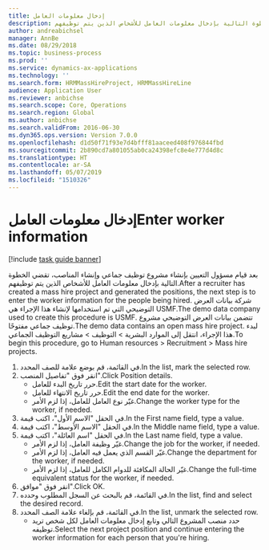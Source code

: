 ```yaml
---
title: إدخال معلومات العامل
description: بعد قيام مسؤول التعيين بإنشاء مشروع توظيف جماعي وإنشاء المناصب، تقضي الخطوة التالية بإدخال معلومات العامل للأشخاص الذين يتم توظيفهم.
author: andreabichsel
manager: AnnBe
ms.date: 08/29/2018
ms.topic: business-process
ms.prod: ''
ms.service: dynamics-ax-applications
ms.technology: ''
ms.search.form: HRMMassHireProject, HRMMassHireLine
audience: Application User
ms.reviewer: anbichse
ms.search.scope: Core, Operations
ms.search.region: Global
ms.author: anbichse
ms.search.validFrom: 2016-06-30
ms.dyn365.ops.version: Version 7.0.0
ms.openlocfilehash: d1d50f71f93e7d4bfff81aaceed408f976844fbd
ms.sourcegitcommit: 2b890cd7a801055ab0ca24398efc8e4e777d4d8c
ms.translationtype: HT
ms.contentlocale: ar-SA
ms.lasthandoff: 05/07/2019
ms.locfileid: "1510326"
---
```

# <a name="enter-worker-information"></a><span data-ttu-id="559ce-103">إدخال معلومات العامل</span><span class="sxs-lookup"><span data-stu-id="559ce-103">Enter worker information</span></span>

[!include [task guide banner](../../includes/task-guide-banner.md)]

<span data-ttu-id="559ce-104">بعد قيام مسؤول التعيين بإنشاء مشروع توظيف جماعي وإنشاء المناصب، تقضي الخطوة التالية بإدخال معلومات العامل للأشخاص الذين يتم توظيفهم.</span><span class="sxs-lookup"><span data-stu-id="559ce-104">After a recruiter has created a mass hire project and generated the positions, the next step is to enter the worker information for the people being hired.</span></span> <span data-ttu-id="559ce-105">شركة بيانات العرض التوضيحي التي تم استخدامها لإنشاء هذا الإجراء هي USMF.</span><span class="sxs-lookup"><span data-stu-id="559ce-105">The demo data company used to create this procedure is USMF.</span></span> <span data-ttu-id="559ce-106">تتضمن بيانات العرض التوضيحي مشروع توظيف جماعي مفتوحًا.</span><span class="sxs-lookup"><span data-stu-id="559ce-106">The demo data contains an open mass hire project.</span></span> <span data-ttu-id="559ce-107">لبدء هذا الإجراء، انتقل إلى الموارد البشرية > التوظيف‬ > مشاريع التوظيف الجماعي.</span><span class="sxs-lookup"><span data-stu-id="559ce-107">To begin this procedure, go to Human resources > Recruitment > Mass hire projects.</span></span>

1. <span data-ttu-id="559ce-108">في القائمة، قم بوضع علامة للصف المحدد.</span><span class="sxs-lookup"><span data-stu-id="559ce-108">In the list, mark the selected row.</span></span>
2. <span data-ttu-id="559ce-109">انقر فوق "تفاصيل المنصب".</span><span class="sxs-lookup"><span data-stu-id="559ce-109">Click Position details.</span></span>
    * <span data-ttu-id="559ce-110">حرر تاريخ البدء للعامل.</span><span class="sxs-lookup"><span data-stu-id="559ce-110">Edit the start date for the worker.</span></span>  
    * <span data-ttu-id="559ce-111">حرر تاريخ الانتهاء للعامل.</span><span class="sxs-lookup"><span data-stu-id="559ce-111">Edit the end date for the worker.</span></span>  
    * <span data-ttu-id="559ce-112">غيّر نوع العامل للعامل، إذا لزم الأمر.</span><span class="sxs-lookup"><span data-stu-id="559ce-112">Change the worker type for the worker, if needed.</span></span>  
3. <span data-ttu-id="559ce-113">في الحقل "الاسم الأول"، اكتب قيمة.</span><span class="sxs-lookup"><span data-stu-id="559ce-113">In the First name field, type a value.</span></span>
4. <span data-ttu-id="559ce-114">في الحقل "الاسم الأوسط‬"، اكتب قيمة.</span><span class="sxs-lookup"><span data-stu-id="559ce-114">In the Middle name field, type a value.</span></span>
5. <span data-ttu-id="559ce-115">في الحقل "اسم العائلة"، اكتب قيمة.</span><span class="sxs-lookup"><span data-stu-id="559ce-115">In the Last name field, type a value.</span></span>
    * <span data-ttu-id="559ce-116">غيّر وظيفة العامل، إذا لزم الأمر.</span><span class="sxs-lookup"><span data-stu-id="559ce-116">Change the job for the worker, if needed.</span></span>  
    * <span data-ttu-id="559ce-117">غيّر القسم الذي يعمل فيه العامل، إذا لزم الأمر.</span><span class="sxs-lookup"><span data-stu-id="559ce-117">Change the department for the worker, if needed.</span></span>  
    * <span data-ttu-id="559ce-118">غيّر الحالة المكافئة للدوام الكامل‬ للعامل، إذا لزم الأمر.</span><span class="sxs-lookup"><span data-stu-id="559ce-118">Change the full-time equivalent status for the worker, if needed.</span></span>  
6. <span data-ttu-id="559ce-119">انقر فوق "موافق".</span><span class="sxs-lookup"><span data-stu-id="559ce-119">Click OK.</span></span>
7. <span data-ttu-id="559ce-120">في القائمة، قم بالبحث عن السجل المطلوب وحدده.</span><span class="sxs-lookup"><span data-stu-id="559ce-120">In the list, find and select the desired record.</span></span>
8. <span data-ttu-id="559ce-121">في القائمة، قم بإلغاء علامة الصف المحدد.</span><span class="sxs-lookup"><span data-stu-id="559ce-121">In the list, unmark the selected row.</span></span>
    * <span data-ttu-id="559ce-122">حدد منصب المشروع التالي وتابع إدخال معلومات العامل لكل شخص تريد توظيفه.</span><span class="sxs-lookup"><span data-stu-id="559ce-122">Select the next project position and continue entering the worker information for each person that you're hiring.</span></span>  

